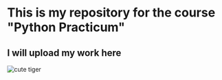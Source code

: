 # This is my repository for the course "Python Practicum"
## I will upload my work here
![cute tiger](https://i.redd.it/y6vrk7ca48k31.jpg)
